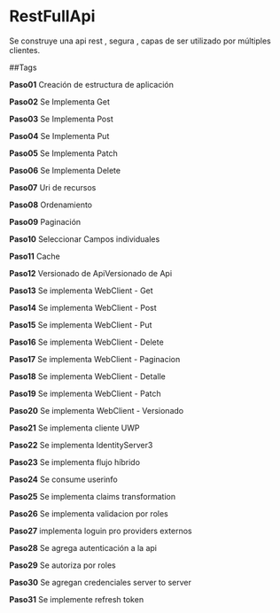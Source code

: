 # RestFullApi
Se construye una api rest , segura , capas de ser utilizado por múltiples clientes.

##Tags

**Paso01**          Creación de estructura de aplicación

**Paso02**          Se Implementa Get

**Paso03**          Se Implementa Post

**Paso04**          Se Implementa Put

**Paso05**          Se Implementa Patch

**Paso06**          Se Implementa Delete

**Paso07**         Uri de recursos

**Paso08**          Ordenamiento

**Paso09**          Paginación

**Paso10**          Seleccionar Campos individuales

**Paso11**          Cache

**Paso12**          Versionado de ApiVersionado de Api

**Paso13**          Se implementa WebClient - Get

**Paso14**          Se implementa WebClient - Post

**Paso15**          Se implementa WebClient - Put

**Paso16**          Se implementa WebClient - Delete

**Paso17**          Se implementa WebClient - Paginacion

**Paso18**          Se implementa WebClient - Detalle

**Paso19**          Se implementa WebClient - Patch

**Paso20**          Se implementa WebClient - Versionado

**Paso21**          Se implementa cliente UWP

**Paso22**          Se implementa IdentityServer3

**Paso23**          Se implementa flujo híbrido

**Paso24**          Se consume userinfo

**Paso25**          Se implementa claims transformation

**Paso26**          Se implementa validacion por roles

**Paso27**          implementa loguin pro providers externos

**Paso28**          Se agrega autenticación a la api

**Paso29**          Se autoriza por roles

**Paso30**          Se agregan credenciales server to server

**Paso31**          Se implemente refresh token

